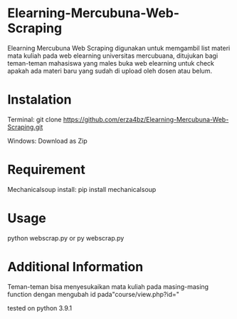 # Elearning-Mercubuna-Web-Scraping
Elearning Mercubuna Web Scraping digunakan untuk memgambil list materi mata kuliah pada web elearning universitas mercubuana, ditujukan bagi teman-teman mahasiswa yang males buka web elearning untuk check apakah ada materi baru yang sudah di upload oleh dosen atau belum.

# Instalation
Terminal: git clone https://github.com/erza4bz/Elearning-Mercubuna-Web-Scraping.git

Windows: Download as Zip

# Requirement
Mechanicalsoup
install: pip install mechanicalsoup

# Usage
python webscrap.py
or
py webscrap.py

# Additional Information
Teman-teman bisa menyesukaikan mata kuliah pada masing-masing function dengan mengubah id pada"course/view.php?id="

tested on python 3.9.1
